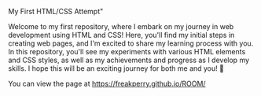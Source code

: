 My First HTML/CSS Attempt"

Welcome to my first repository, where I embark on my journey in web development using HTML and CSS! Here, you'll find my initial steps in creating web pages, and I'm excited to share my learning process with you. In this repository, you'll see my experiments with various HTML elements and CSS styles, as well as my achievements and progress as I develop my skills. I hope this will be an exciting journey for both me and you! 🚀

You can view the page at https://freakperry.github.io/ROOM/
